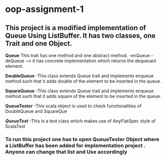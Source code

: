# oop-assignment-1
## This project is a modified implementation of Queue Using ListBuffer. It has two classes, one Trait and one Object.

**Queue**
This trait has one method and one abstract method.
-enQueue
-deQueue --> it has concrete implementation which returns the dequeued element.

**DoubleQueue**
-This class extends Queue trait and implements enqueue method such that it adds double of the element to be inserted in the queue.

**SquareQueue**
-This class extends Queue trait and implements enqueue method such that it adds square of the element to be inserted in the queue.

**QueueTester**
-This scala object is used to check functionalities of DoubleQueue and SquareQue

***QueueTest***
-This is a test class which makes use of AnyFlatSpec style of ScalaTest

### To run this project one has to open QueueTester Object where a ListBuffer has been added for implementation project . Anyone can change that list and Use accordingly
